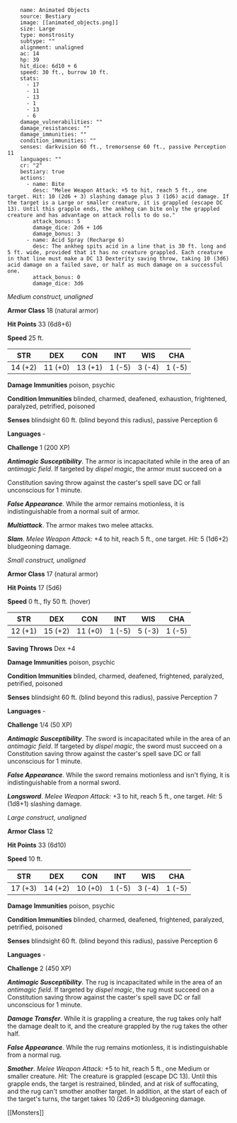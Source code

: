 
```statblock: true
    name: Animated Objects
    source: Bestiary
    image: [[animated_objects.png]]
    size: Large
    type: monstrosity
    subtype: ""
    alignment: unaligned
    ac: 14
    hp: 39
    hit_dice: 6d10 + 6
    speed: 30 ft., burrow 10 ft.
    stats:
      - 17
      - 11
      - 13
      - 1
      - 13
      - 6
    damage_vulnerabilities: ""
    damage_resistances: ""
    damage_immunities: ""
    condition_immunities: ""
    senses: darkvision 60 ft., tremorsense 60 ft., passive Perception 11
    languages: ""
    cr: "2"
    bestiary: true
    actions:
      - name: Bite
        desc: "Melee Weapon Attack: +5 to hit, reach 5 ft., one target. Hit: 10 (2d6 + 3) slashing damage plus 3 (1d6) acid damage. If the target is a Large or smaller creature, it is grappled (escape DC 13). Until this grapple ends, the ankheg can bite only the grappled creature and has advantage on attack rolls to do so."
        attack_bonus: 5
        damage_dice: 2d6 + 1d6
        damage_bonus: 3
      - name: Acid Spray (Recharge 6)
        desc: The ankheg spits acid in a line that is 30 ft. long and 5 ft. wide, provided that it has no creature grappled. Each creature in that line must make a DC 13 Dexterity saving throw, taking 10 (3d6) acid damage on a failed save, or half as much damage on a successful one.
        attack_bonus: 0
        damage_dice: 3d6
```

*Medium construct, unaligned*

**Armor Class** 18 (natural armor)

**Hit Points** 33 (6d8+6)

**Speed** 25 ft.

| STR     | DEX     | CON     | INT    | WIS    | CHA    |
|---------|---------|---------|--------|--------|--------|
| 14 (+2) | 11 (+0) | 13 (+1) | 1 (-5) | 3 (-4) | 1 (-5) |

**Damage Immunities** poison, psychic

**Condition Immunities** blinded, charmed, deafened, exhaustion, frightened, paralyzed, petrified, poisoned

**Senses** blindsight 60 ft. (blind beyond this radius), passive Perception 6

**Languages** -

**Challenge** 1 (200 XP)

***Antimagic Susceptibility***. The armor is incapacitated while in the area of an *antimagic field*. If targeted by *dispel magic*, the armor must succeed on a

Constitution saving throw against the caster's spell save DC or fall unconscious for 1 minute.

***False Appearance***. While the armor remains motionless, it is indistinguishable from a normal suit of armor.


***Multiattack***. The armor makes two melee attacks.

***Slam***. *Melee Weapon Attack:* +4 to hit, reach 5 ft., one target. *Hit:* 5 (1d6+2) bludgeoning damage.


*Small construct, unaligned*

**Armor Class** 17 (natural armor)

**Hit Points** 17 (5d6)

**Speed** 0 ft., fly 50 ft. (hover)

| STR     | DEX     | CON     | INT    | WIS    | CHA    |
|---------|---------|---------|--------|--------|--------|
| 12 (+1) | 15 (+2) | 11 (+0) | 1 (-5) | 5 (-3) | 1 (-5) |

**Saving Throws** Dex +4

**Damage Immunities** poison, psychic

**Condition Immunities** blinded, charmed, deafened, frightened, paralyzed, petrified, poisoned

**Senses** blindsight 60 ft. (blind beyond this radius), passive Perception 7

**Languages** -

**Challenge** 1/4 (50 XP)

***Antimagic Susceptibility***. The sword is incapacitated while in the area of an *antimagic field*. If targeted by *dispel magic*, the sword must succeed on a Constitution saving throw against the caster's spell save DC or fall unconscious for 1 minute.

***False Appearance***. While the sword remains motionless and isn't flying, it is indistinguishable from a normal sword.


***Longsword***. *Melee Weapon Attack:* +3 to hit, reach 5 ft., one target. *Hit:* 5 (1d8+1) slashing damage.


*Large construct, unaligned*

**Armor Class** 12

**Hit Points** 33 (6d10)

**Speed** 10 ft.

| STR     | DEX     | CON     | INT    | WIS    | CHA    |
|---------|---------|---------|--------|--------|--------|
| 17 (+3) | 14 (+2) | 10 (+0) | 1 (-5) | 3 (-4) | 1 (-5) |

**Damage Immunities** poison, psychic

**Condition Immunities** blinded, charmed, deafened, frightened, paralyzed, petrified, poisoned

**Senses** blindsight 60 ft. (blind beyond this radius), passive Perception 6

**Languages** -

**Challenge** 2 (450 XP)

***Antimagic Susceptibility***. The rug is incapacitated while in the area of an *antimagic field*. If targeted by *dispel magic*, the rug must succeed on a Constitution saving throw against the caster's spell save DC or fall unconscious for 1 minute.

***Damage Transfer***. While it is grappling a creature, the rug takes only half the damage dealt to it, and the creature grappled by the rug takes the other half.

***False Appearance***. While the rug remains motionless, it is indistinguishable from a normal rug.


***Smother***. *Melee Weapon Attack:* +5 to hit, reach 5 ft., one Medium or smaller creature. *Hit:* The creature is grappled (escape DC 13). Until this grapple ends, the target is restrained, blinded, and at risk of suffocating, and the rug can't smother another target. In addition, at the start of each of the target's turns, the target takes 10 (2d6+3) bludgeoning damage.


[[Monsters]]